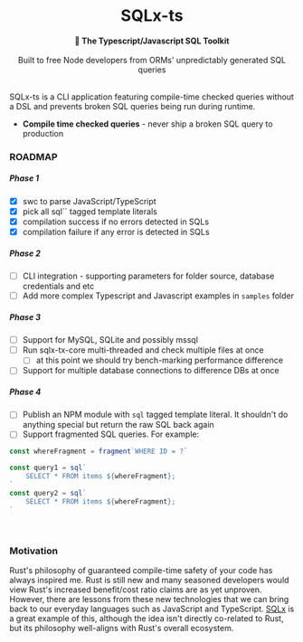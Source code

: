 <h1 align="center">SQLx-ts</h1>
<div align="center">
 <strong>
   🧰 The Typescript/Javascript SQL Toolkit
 </strong>
</div>

<br />

<div align="center">
Built to free Node developers from ORMs' unpredictably generated SQL queries
</div>

<br />

SQLx-ts is a CLI application featuring compile-time checked queries without a DSL and prevents broken SQL queries being run during runtime.

- **Compile time checked queries** - never ship a broken SQL query to production

### ROADMAP

##### Phase 1

- [x] swc to parse JavaScript/TypeScript
- [x] pick all sql`` tagged template literals
- [x] compilation success if no errors detected in SQLs
- [x] compilation failure if any error is detected in SQLs

##### Phase 2

- [ ] CLI integration - supporting parameters for folder source, database credentials and etc
- [ ] Add more complex Typescript and Javascript examples in `samples` folder

##### Phase 3

- [ ] Support for MySQL, SQLite and possibly mssql
- [ ] Run sqlx-tx-core multi-threaded and check multiple files at once
  - [ ] at this point we should try bench-marking performance difference
- [ ] Support for multiple database connections to difference DBs at once

##### Phase 4

- [ ] Publish an NPM module with `sql` tagged template literal. It shouldn't do anything special but return the raw SQL back again
- [ ] Support fragmented SQL queries. For example:
```typescript
const whereFragment = fragment`WHERE ID = ?`

const query1 = sql`
    SELECT * FROM items ${whereFragment};
`
const query2 = sql`
    SELECT * FROM items ${whereFragment};
`
```
<br />

### Motivation

Rust's philosophy of guaranteed compile-time safety of your code has always inspired me. Rust is still new and many seasoned developers would view Rust's increased benefit/cost ratio claims are as yet unproven. However, there are lessons from these new technologies that we can bring back to our everyday languages such as JavaScript and TypeScript. [SQLx](https://github.com/launchbadge/sqlx) is a great example of this, although the idea isn't directly co-related to Rust, but its philosophy well-aligns with Rust's overall ecosystem.

